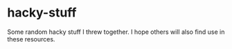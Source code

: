# hacky-stuff
Some random hacky stuff I threw together. I hope others will also find use in these resources.
